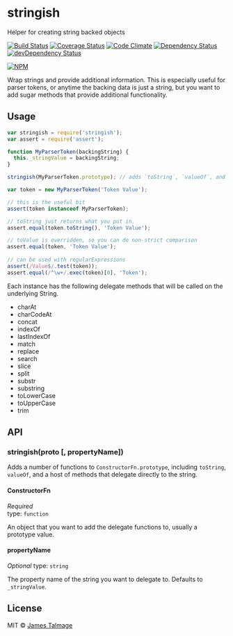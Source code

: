 # stringish 

Helper for creating string backed objects

[![Build Status](https://travis-ci.org/jamestalmage/stringish.svg?branch=master)](https://travis-ci.org/jamestalmage/stringish)
[![Coverage Status](https://coveralls.io/repos/jamestalmage/stringish/badge.svg?branch=master&service=github)](https://coveralls.io/github/jamestalmage/stringish?branch=master)
[![Code Climate](https://codeclimate.com/github/jamestalmage/stringish/badges/gpa.svg)](https://codeclimate.com/github/jamestalmage/stringish)
[![Dependency Status](https://david-dm.org/jamestalmage/stringish.svg)](https://david-dm.org/jamestalmage/stringish)
[![devDependency Status](https://david-dm.org/jamestalmage/stringish/dev-status.svg)](https://david-dm.org/jamestalmage/stringish#info=devDependencies)

[![NPM](https://nodei.co/npm/stringish.png)](https://nodei.co/npm/stringish/)

Wrap strings and provide additional information. This is especially useful for parser tokens, or anytime
the backing data is just a string, but you want to add sugar methods that provide additional functionality.

## Usage

```js
var stringish = require('stringish');
var assert = require('assert');

function MyParserToken(backingString) {
  this._stringValue = backingString;
}

stringish(MyParserToken.prototype); // adds `toString`, `valueOf`, and some delegate methods.

var token = new MyParserToken('Token Value');

// this is the useful bit
assert(token instanceof MyParserToken);

// toString just returns what you put in.
assert.equal(token.toString(), 'Token Value');

// toValue is overridden, so you can do non-strict comparison
assert.equal(token, 'Token Value');
  
// can be used with regularExpressions
assert(/Value$/.test(token));
assert.equal(/^\w+/.exec(token)[0], 'Token');
```

Each instance has the following delegate methods that will be called on the
underlying String.

- charAt
- charCodeAt
- concat
- indexOf
- lastIndexOf
- match
- replace
- search
- slice
- split
- substr
- substring
- toLowerCase
- toUpperCase
- trim

## API

### stringish(proto [, propertyName])

Adds a number of functions to `ConstructorFn.prototype`, including `toString`, `valueOf`, 
and a host of methods that delegate directly to the string.

#### ConstructorFn

*Required*  
type: `function`

An object that you want to add the delegate functions to, usually a prototype value.

#### propertyName

*Optional*
type: `string`

The property name of the string you want to delegate to. Defaults to `_stringValue`.

## License

MIT © [James Talmage](http://github.com/jamestalmage)
